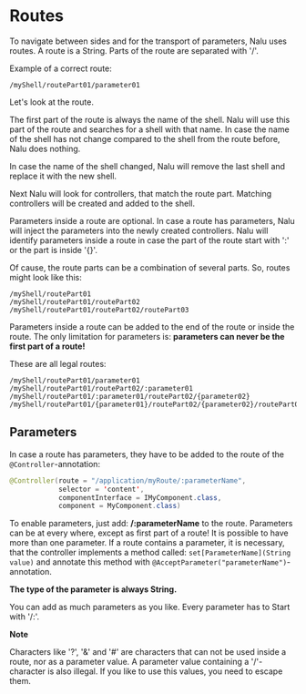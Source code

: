 # Routes
To navigate between sides and for the transport of parameters, Nalu uses routes. A route is a String. Parts of the route are separated with '/'.

Example of a correct route:
```
/myShell/routePart01/parameter01
```

Let's look at the route.

The first part of the route is always the name of the shell. Nalu will use this part of the route and searches for a shell with that name. In case the name of the shell has not change compared to the shell from the route before, Nalu does nothing.

In case the name of the shell changed, Nalu will remove the last shell and replace it with the new shell.

Next Nalu will look for controllers, that match the route part. Matching controllers will be created and added to the shell.

Parameters inside a route are optional. In case a route has parameters, Nalu will inject the parameters into the newly created controllers. Nalu will identify parameters inside a route in case the part of the route start with ':' or the part is inside '{}'.

Of cause, the route parts can be a combination of several parts. So, routes might look like this:
```
/myShell/routePart01
/myShell/routePart01/routePart02
/myShell/routePart01/routePart02/routePart03
```

Parameters inside a route can be added to the end of the route or inside the route. The only limitation for parameters is: **parameters can never be the first part of a route!**

These are all legal routes:
```
/myShell/routePart01/parameter01
/myShell/routePart01/routePart02/:parameter01
/myShell/routePart01/:parameter01/routePart02/{parameter02}
/myShell/routePart01/{parameter01}/routePart02/{parameter02}/routePart03
```


## Parameters
In case a route has parameters, they have to be added to the route of the `@Controller`-annotation:
```java
@Controller(route = "/application/myRoute/:parameterName",
            selector = 'content',
            componentInterface = IMyComponent.class,
            component = MyComponent.class)
```
To enable parameters, just add: **/:parameterName** to the route. Parameters can be at every where, except as first part of a route!  It is possible to have more than one parameter. If a route contains a parameter, it is necessary, that the controller implements a method called: `set[ParameterName](String value)` and annotate this method with `@AcceptParameter("parameterName")`-annotation.

**The type of the parameter is always String.**

You can add as much parameters as you like. Every parameter has to Start with '/:'.

**Note**

Characters like '?', '&' and '#' are characters that can not be used inside a route, nor as a parameter value. A parameter value containing a '/'-character is also illegal. If you like to use this values, you need to escape them.